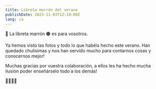```yaml
---
title: Libreta marrón del verano
publishDate: 2023-11-03T12:18:00Z
lang: ca
---
```


📓 La libreta marrón 🟤 es para vosotros.

Ya hemos visto las fotos y todo lo que habéis hecho este verano. Han quedado chulísimas y nos han servido mucho para contarnos cosas y conocernos mejor!

Muchas gracias por vuestra colaboración, a ellos les ha hecho mucha ilusión poder enseñárselo todo a los demás!

🤩🤩🤩🤩
